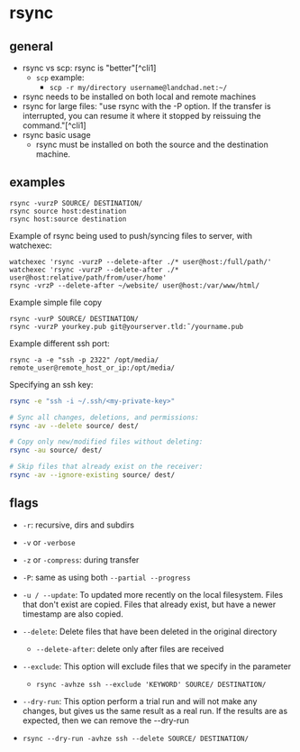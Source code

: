 # rsync

## general

- rsync vs scp: rsync is "better"[^cli1]
  - `scp` example:
    - `scp -r my/directory username@landchad.net:~/`
- rsync needs to be installed on both local and remote machines
- rsync for large files: "use rsync with the -P option. If the transfer is interrupted, you can resume it where it stopped by reissuing the command."[^cli1]
- rsync basic usage
    - rsync must be installed on both the source and the destination machine.

## examples

```
rsync -vurzP SOURCE/ DESTINATION/
rsync source host:destination
rsync host:source destination
```


Example of rsync being used to push/syncing files to server, with watchexec:

```
watchexec 'rsync -vurzP --delete-after ./* user@host:/full/path/'
watchexec 'rsync -vurzP --delete-after ./* user@host:relative/path/from/user/home'
rsync -vrzP --delete-after ~/website/ user@host:/var/www/html/
```

Example simple file copy

```
rsync -vurP SOURCE/ DESTINATION/
rsync -vurzP yourkey.pub git@yourserver.tld:˜/yourname.pub
```

Example different ssh port:
```
rsync -a -e "ssh -p 2322" /opt/media/ remote_user@remote_host_or_ip:/opt/media/
```

Specifying an ssh key:

```sh
rsync -e "ssh -i ~/.ssh/<my-private-key>"
```

```sh
# Sync all changes, deletions, and permissions:
rsync -av --delete source/ dest/

# Copy only new/modified files without deleting:
rsync -au source/ dest/

# Skip files that already exist on the receiver:
rsync -av --ignore-existing source/ dest/
```

## flags

- `-r`: recursive, dirs and subdirs

- `-v` or `-verbose`

- `-z` or `-compress`: during transfer

- `-P`: same as using both `--partial --progress`

- `-u / --update`: To updated more recently on the local filesystem. Files that don't exist are copied. Files that already exist, but have a newer timestamp are also copied.

- `--delete`: Delete files that have been deleted in the original directory
    - `--delete-after`: delete only after files are received

- `--exclude`: This option will exclude files that we specify in the parameter
    - `rsync -avhze ssh --exclude 'KEYWORD' SOURCE/ DESTINATION/`

- `--dry-run`: This option perform a trial run and will not make any changes, but gives us the same result as a real run. If the results are as expected, then we can remove the --dry-run
- `rsync --dry-run -avhze ssh --delete SOURCE/ DESTINATION/`
